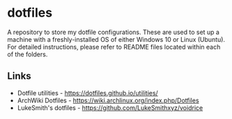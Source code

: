 # dotfiles
A repository to store my dotfile configurations. These are used to set up a machine with a freshly-installed OS of either Windows 10 or Linux (Ubuntu). For detailed instructions, please refer to README files located within each of the folders.

## Links
+ Dotfile utilities - https://dotfiles.github.io/utilities/
+ ArchWiki Dotfiles - https://wiki.archlinux.org/index.php/Dotfiles 
+ LukeSmith's dotfiles - https://github.com/LukeSmithxyz/voidrice

